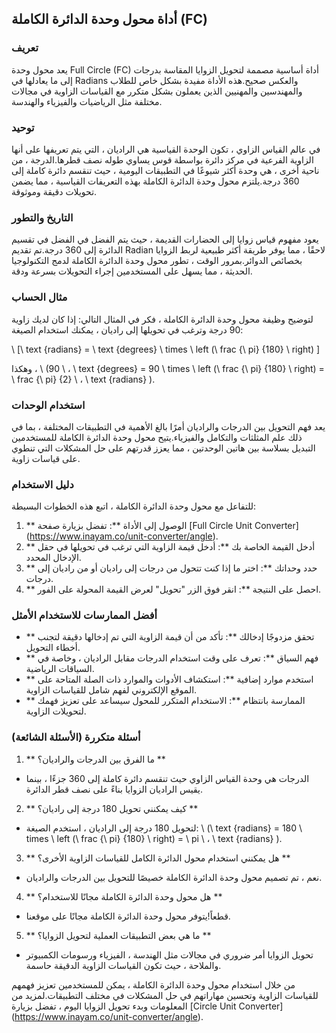 ## أداة محول وحدة الدائرة الكاملة (FC)

### تعريف
يعد محول وحدة Full Circle (FC) أداة أساسية مصممة لتحويل الزوايا المقاسة بدرجات إلى ما يعادلها في Radians والعكس صحيح.هذه الأداة مفيدة بشكل خاص للطلاب والمهندسين والمهنيين الذين يعملون بشكل متكرر مع القياسات الزاوية في مجالات مختلفة مثل الرياضيات والفيزياء والهندسة.

### توحيد
في عالم القياس الزاوي ، تكون الوحدة القياسية هي الراديان ، التي يتم تعريفها على أنها الزاوية الفرعية في مركز دائرة بواسطة قوس يساوي طوله نصف قطرها.الدرجة ، من ناحية أخرى ، هي وحدة أكثر شيوعًا في التطبيقات اليومية ، حيث تنقسم دائرة كاملة إلى 360 درجة.يلتزم محول وحدة الدائرة الكاملة بهذه التعريفات القياسية ، مما يضمن تحويلات دقيقة وموثوقة.

### التاريخ والتطور
يعود مفهوم قياس زوايا إلى الحضارات القديمة ، حيث يتم الفضل في الفضل في تقسيم الدائرة إلى 360 درجة.تم تقديم Radian لاحقًا ، مما يوفر طريقة أكثر طبيعية لربط الزوايا بخصائص الدوائر.بمرور الوقت ، تطور محول وحدة الدائرة الكاملة لدمج التكنولوجيا الحديثة ، مما يسهل على المستخدمين إجراء التحويلات بسرعة ودقة.

### مثال الحساب
لتوضيح وظيفة محول وحدة الدائرة الكاملة ، فكر في المثال التالي: إذا كان لديك زاوية 90 درجة وترغب في تحويلها إلى راديان ، يمكنك استخدام الصيغة:

\ [\ text {radians} = \ text {degrees} \ times \ left (\ frac {\ pi} {180} \ right) \]

وهكذا ، \ (90 \ ، \ text {degrees} = 90 \ times \ left (\ frac {\ pi} {180} \ right) = \ frac {\ pi} {2} \ ، \ text {radians} \).

### استخدام الوحدات
يعد فهم التحويل بين الدرجات والراديان أمرًا بالغ الأهمية في التطبيقات المختلفة ، بما في ذلك علم المثلثات والتكامل والفيزياء.يتيح محول وحدة الدائرة الكاملة للمستخدمين التبديل بسلاسة بين هاتين الوحدتين ، مما يعزز قدرتهم على حل المشكلات التي تنطوي على قياسات زاوية.

### دليل الاستخدام
للتفاعل مع محول وحدة الدائرة الكاملة ، اتبع هذه الخطوات البسيطة:
1. ** الوصول إلى الأداة **: تفضل بزيارة صفحة [Full Circle Unit Converter] (https://www.inayam.co/unit-converter/angle).
2. ** أدخل القيمة الخاصة بك **: أدخل قيمة الزاوية التي ترغب في تحويلها في حقل الإدخال المحدد.
3. ** حدد وحداتك **: اختر ما إذا كنت تتحول من درجات إلى راديان أو من راديان إلى درجات.
4. ** احصل على النتيجة **: انقر فوق الزر "تحويل" لعرض القيمة المحولة على الفور.

### أفضل الممارسات للاستخدام الأمثل
- ** تحقق مزدوجًا إدخالك **: تأكد من أن قيمة الزاوية التي تم إدخالها دقيقة لتجنب أخطاء التحويل.
- ** فهم السياق **: تعرف على وقت استخدام الدرجات مقابل الراديان ، وخاصة في السياقات الرياضية.
- ** استخدم موارد إضافية **: استكشاف الأدوات والموارد ذات الصلة المتاحة على الموقع الإلكتروني لفهم شامل للقياسات الزاوية.
- ** الممارسة بانتظام **: الاستخدام المتكرر للمحول سيساعد على تعزيز فهمك لتحويلات الزاوية.

### أسئلة متكررة (الأسئلة الشائعة)

1. ** ما الفرق بين الدرجات والراديان؟ **
- الدرجات هي وحدة القياس الزاوي حيث تنقسم دائرة كاملة إلى 360 جزءًا ، بينما يقيس الراديان الزوايا بناءً على نصف قطر الدائرة.

2. ** كيف يمكنني تحويل 180 درجة إلى راديان؟ **
- لتحويل 180 درجة إلى الراديان ، استخدم الصيغة: \ (\ text {radians} = 180 \ times \ left (\ frac {\ pi} {180} \ right) = \ pi \ ، \ text {radians} \).

3. ** هل يمكنني استخدام محول الدائرة الكامل للقياسات الزاوية الأخرى؟ **
- نعم ، تم تصميم محول وحدة الدائرة الكاملة خصيصًا للتحويل بين الدرجات والراديان.

4. ** هل محول وحدة الدائرة الكاملة مجانًا للاستخدام؟ **
- قطعاً!يتوفر محول وحدة الدائرة الكاملة مجانًا على موقعنا.

5. ** ما هي بعض التطبيقات العملية لتحويل الزوايا؟ **
- تحويل الزوايا أمر ضروري في مجالات مثل الهندسة ، الفيزياء ورسومات الكمبيوتر والملاحة ، حيث تكون القياسات الزاوية الدقيقة حاسمة.

من خلال استخدام محول وحدة الدائرة الكاملة ، يمكن للمستخدمين تعزيز فهمهم للقياسات الزاوية وتحسين مهاراتهم في حل المشكلات في مختلف التطبيقات.لمزيد من المعلومات وبدء تحويل الزوايا اليوم ، تفضل بزيارة [Circle Unit Converter] (https://www.inayam.co/unit-converter/angle).